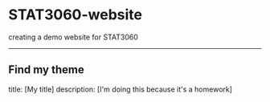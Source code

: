 # STAT3060-website
creating a demo website for STAT3060
<hr>

## Find my theme

title: [My title]
description: [I'm doing this because it's a homework]
